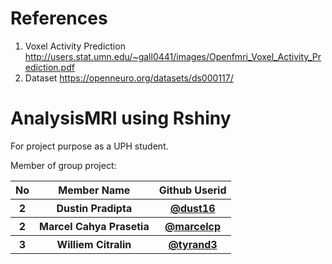 # References
1. Voxel Activity Prediction http://users.stat.umn.edu/~gall0441/images/Openfmri_Voxel_Activity_Prediction.pdf
2. Dataset https://openneuro.org/datasets/ds000117/

# AnalysisMRI using Rshiny
For project purpose  as a UPH student.

Member of group project:
<table>
  <tr>
    <th>No</th>
    <th>Member Name</th>
    <th>Github Userid</th>
  </tr>
  <tr>
    <th>2</th>
    <th>Dustin Pradipta</th>
  <th><a href="https://github.com/dust16">@dust16</th>
  <tr>
    <th>2</th>
    <th>Marcel Cahya Prasetia</th>
  <th><a href="https://github.com/marcelcp">@marcelcp</th>
  </tr>
   <tr>
    <th>3</th>
    <th>Williem Citralin</th>
    <th><a href="https://github.com/tyrand3">@tyrand3</th>
  </tr>
</table>
